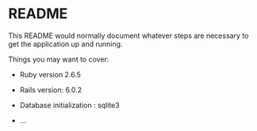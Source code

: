 # README

This README would normally document whatever steps are necessary to get the
application up and running.

Things you may want to cover:

* Ruby version 2.6.5

* Rails version: 6.0.2

* Database initialization : sqlite3

* ...
